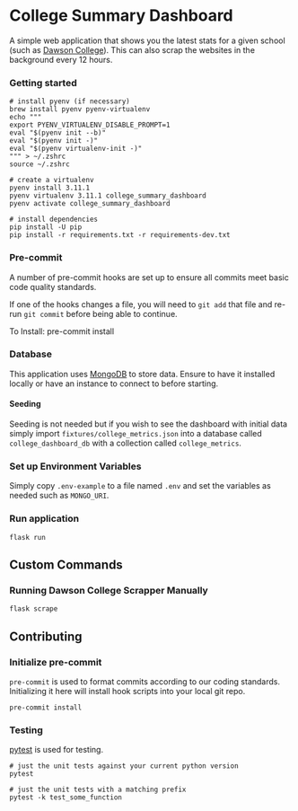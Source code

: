 # College Summary Dashboard
A simple web application that shows you the latest stats for a given school (such as [Dawson College](https://www.dawsoncollege.qc.ca/)). This can also scrap the websites in the background every 12 hours.

### Getting started

```shell
# install pyenv (if necessary)
brew install pyenv pyenv-virtualenv
echo """
export PYENV_VIRTUALENV_DISABLE_PROMPT=1
eval "$(pyenv init --b)"
eval "$(pyenv init -)"
eval "$(pyenv virtualenv-init -)"
""" > ~/.zshrc
source ~/.zshrc

# create a virtualenv
pyenv install 3.11.1
pyenv virtualenv 3.11.1 college_summary_dashboard
pyenv activate college_summary_dashboard

# install dependencies
pip install -U pip
pip install -r requirements.txt -r requirements-dev.txt
```

### Pre-commit

A number of pre-commit hooks are set up to ensure all commits meet basic code quality standards.

If one of the hooks changes a file, you will need to `git add` that file and re-run `git commit` before being able to continue.

To Install:
    pre-commit install


### Database
This application uses [MongoDB](https://www.mongodb.com/try/download/community) to store data. Ensure to have it installed locally or have an instance to connect to before starting.

#### Seeding
Seeding is not needed but if you wish to see the dashboard with initial data simply import `fixtures/college_metrics.json` into a database called `college_dashboard_db` with a collection called `college_metrics`.

### Set up Environment Variables

Simply copy `.env-example` to a file named `.env` and set the variables as needed such as `MONGO_URI`.

### Run application
```
flask run
```

## Custom Commands

### Running Dawson College Scrapper Manually
```
flask scrape
```

## Contributing

### Initialize pre-commit
`pre-commit` is used to format commits according to our coding standards. Initializing it here will install hook scripts into your local git repo.
```
pre-commit install
```

### Testing

[pytest](https://docs.pytest.org/en/6.2.x/) is used for testing.

    # just the unit tests against your current python version
    pytest

    # just the unit tests with a matching prefix
    pytest -k test_some_function
